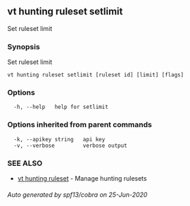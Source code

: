 ## vt hunting ruleset setlimit

Set ruleset limit

### Synopsis

Set ruleset limit

```
vt hunting ruleset setlimit [ruleset id] [limit] [flags]
```

### Options

```
  -h, --help   help for setlimit
```

### Options inherited from parent commands

```
  -k, --apikey string   api key
  -v, --verbose         verbose output
```

### SEE ALSO

* [vt hunting ruleset](vt_hunting_ruleset.md)	 - Manage hunting rulesets

###### Auto generated by spf13/cobra on 25-Jun-2020
